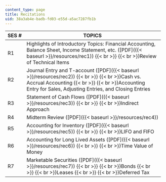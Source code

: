```yaml
---
content_type: page
title: Recitations
uid: 38a3ab4e-badb-fd03-e55d-a5ac7287fb1b
---
```


| SES # | TOPICS |
| --- | --- |
| R1 | Highlights of Introductory Topics: Financial Accounting, Balance Sheet, Income Statement, etc. ([PDF]({{< baseurl >}}/resources/rec1))  {{< br >}}  {{< br >}}Review of Technical Items |
| R2 | Journal Entry and T-account ([PDF]({{< baseurl >}}/resources/rec2))  {{< br >}}  {{< br >}}Cash vs. Accrual Accounting  {{< br >}}  {{< br >}}Accounting Entry for Sales, Adjusting Entries, and Closing Entries |
| R3 | Statement of Cash Flows ([PDF]({{< baseurl >}}/resources/rec3))  {{< br >}}  {{< br >}}Indirect Approach |
| R4 | Midterm Review ([PDF]({{< baseurl >}}/resources/rec4)) |
| R5 | Accounting for Inventory ([PDF]({{< baseurl >}}/resources/rec5))  {{< br >}}  {{< br >}}LIFO and FIFO |
| R6 | Accounting for Long Lived Assets ([PDF]({{< baseurl >}}/resources/rec6))  {{< br >}}  {{< br >}}Time Value of Money |
| R7 | Marketable Securities ([PDF]({{< baseurl >}}/resources/rec7))  {{< br >}}  {{< br >}}Bonds  {{< br >}}  {{< br >}}Leases  {{< br >}}  {{< br >}}Deferred Tax